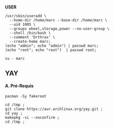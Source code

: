 

**USER**
```
/usr/sbin/useradd \
  --home-dir /home/marc --base-dir /home/marc \
  --uid 1005 \
  --groups wheel,storage,power --no-user-group \
  --shell /bin/bash \
  --comment 'Drthrax' \
  --create-home marc;
(echo "admin"; echo "admin") | passwd marc;
(echo "root"; echo "root")  | passwd root;
```

```
su - marc
```


## YAY

#### A. Pré-Requis

```
pacman -Sy fakeroot
```


```
cd /tmp ;
git clone https://aur.archlinux.org/yay.git ;
cd yay ;
makepkg -si --noconfirm ;
cd /tmp ;
```
